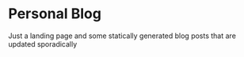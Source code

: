 # Personal Blog

Just a landing page and some statically generated blog posts that are updated sporadically
